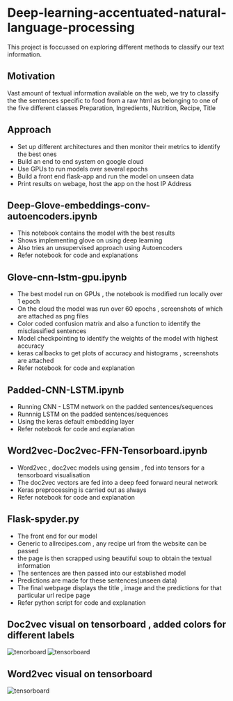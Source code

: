 # Deep-learning-accentuated-natural-language-processing

This project is foccussed on exploring different methods to classify our text information.

## Motivation

Vast amount of textual information available on the web, we try to classify the the sentences specific to food from a raw html as belonging to one of the five different classes Preparation, Ingredients, Nutrition, Recipe, Title

## Approach

- Set up different architectures and then monitor their metrics to identify the best ones
- Build an end to end system on google cloud 
- Use GPUs to run models over several epochs
- Build a front end flask-app and run the model on unseen data
- Print results on webage, host the app on the host IP Address

## Deep-Glove-embeddings-conv-autoencoders.ipynb

- This notebook contains the model with the best results
- Shows implementing glove on using deep learning
- Also tries an unsupervised approach using Autoencoders
- Refer notebook for code and explanations

## Glove-cnn-lstm-gpu.ipynb

- The best model run on GPUs , the notebook is modified run locally over 1 epoch
- On the cloud the model was run over 60 epochs , screenshots of which are attached as png files
- Color coded confusion matrix and also a function to identify the misclassified sentences
- Model checkpointing to identify the weights of the model with highest accuracy
- keras callbacks to get plots of accuracy and histograms , screenshots are attached
- Refer notebook for code and explanation

## Padded-CNN-LSTM.ipynb

- Running CNN - LSTM network on the padded sentences/sequences
- Runnnig LSTM on the padded sentences/sequences
- Using the keras default embedding layer
- Refer notebook for code and explanation

## Word2vec-Doc2vec-FFN-Tensorboard.ipynb

- Word2vec , doc2vec models using gensim , fed into tensors for a tensorboard visualisation
- The doc2vec vectors are fed into a deep feed forward neural network
- Keras preprocessing is carried out as always
- Refer notebook for code and explanation

## Flask-spyder.py

- The front end for our model
- Generic to allrecipes.com , any recipe url from the website can be passed
- the page is then scrapped using beautiful soup to obtain the textual information
- The sentences are then passed into our established model
- Predictions are made for these sentences(unseen data)
- The final webpage displays the title , image and the predictions for that particular url recipe page
- Refer python script for code and explanation
## Doc2vec visual on tensorboard , added colors for different labels
![tenorboard](https://cloud.githubusercontent.com/assets/19973822/25972700/ec9d8ba2-3655-11e7-8f47-aa3247d2faf3.gif)
![tensorboard](https://cloud.githubusercontent.com/assets/19973822/25972974/078529a6-3657-11e7-85c6-d1f3a20506f9.gif)

## Word2vec visual on tensorboard
![tensorboard](https://cloud.githubusercontent.com/assets/19973822/25972928/d169854c-3656-11e7-9210-2164f1fe5021.gif)

